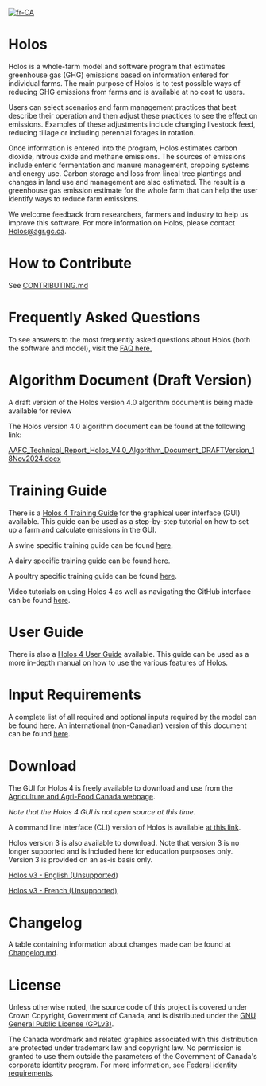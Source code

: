 [![fr-CA](https://img.shields.io/badge/lang-fr--CA-green.svg)](https://github.com/holos-aafc/Holos/blob/main/README.fr-CA.md)

# Holos
 
Holos is a whole-farm model and software program that estimates greenhouse gas (GHG) emissions based on information entered for individual farms. The main purpose of Holos is to test possible ways of reducing GHG emissions from farms and is available at no cost to users.

Users can select scenarios and farm management practices that best describe their operation and then adjust these practices to see the effect on emissions. Examples of these adjustments include changing livestock feed, reducing tillage or including perennial forages in rotation.

Once information is entered into the program, Holos estimates carbon dioxide, nitrous oxide and methane emissions. The sources of emissions include enteric fermentation and manure management, cropping systems and energy use. Carbon storage and loss from lineal tree plantings and changes in land use and management are also estimated. The result is a greenhouse gas emission estimate for the whole farm that can help the user identify ways to reduce farm emissions.

We welcome feedback from researchers, farmers and industry to help us improve this software. For more information on Holos, please contact Holos@agr.gc.ca.

# How to Contribute

See <a href="https://github.com/holos-aafc/Holos/blob/main/CONTRIBUTING.md" target="_blank">CONTRIBUTING.md</a>

# Frequently Asked Questions

To see answers to the most frequently asked questions about Holos (both the software and model), visit the <a href="https://github.com/holos-aafc/Holos/blob/main/H.Content/Documentation/FAQ/FAQ.md" target="_blank">FAQ here.</a>

# Algorithm Document (Draft Version)

A draft version of the Holos version 4.0 algorithm document is being made available for review

The Holos version 4.0 algorithm document can be found at the following link:

<a href="https://github.com/holos-aafc/Holos/blob/7593281b3a9bb6108debae61354d440fd73535ed/AAFC_Technical_Report_Holos_V4.0_Algorithm_Document_DRAFTVersion_18Nov2024.docx" target="_blank">AAFC_Technical_Report_Holos_V4.0_Algorithm_Document_DRAFTVersion_18Nov2024.docx</a>

# Training Guide

There is a <a href="https://github.com/holos-aafc/Holos/blob/main/H.Content/Documentation/Training/Holos_4_Training_Guide.md" target="_blank">Holos 4 Training Guide</a> for the graphical user interface (GUI) available. This guide can be used as a step-by-step tutorial on how to set up a farm and calculate emissions in the GUI. 

A swine specific training guide can be found <a href="https://github.com/holos-aafc/Holos/blob/main/H.Content/Documentation/Swine%20Training%20Guide/Holos_4_Swine_Training_Guide.md" target="_blank">here</a>.

A dairy specific training guide can be found <a href="https://github.com/holos-aafc/Holos/blob/main/H.Content/Documentation/Dairy%20Training%20Guide/Holos_4_Dairy_Training_Guide.md" target="_blank">here</a>.

A poultry specific training guide can be found <a href="https://github.com/holos-aafc/Holos/blob/main/H.Content/Documentation/Poultry%20Training%20Guide/Holos_4_Training_Guide_Poultry.md" target="_blank">here</a>.

Video tutorials on using Holos 4 as well as navigating the GitHub interface can be found [here](https://www.youtube.com/@holosaafc9123).

# User Guide

There is also a <a href="https://github.com/holos-aafc/Holos/blob/main/H.Content/Documentation/User%20Guide/User%20Guide.md" target="_blank">Holos 4 User Guide</a> available. This guide can be used as a more in-depth manual on how to use the various features of Holos.

# Input Requirements

A complete list of all required and optional inputs required by the model can be found <a href="https://github.com/holos-aafc/Holos/blob/main/H.Content/Documentation/Input%20Requirements/Input_Requirements_v4.md" target="_blank">here</a>. An international (non-Canadian) version of this document can be found <a href="https://github.com/holos-aafc/Holos/blob/main/H.Content/Documentation/Input%20Requirements/Input_Requirements_v4_International.md" target="_blank">here</a>.

# Download

The GUI for Holos 4 is freely available to download and use from the <a href="https://agriculture.canada.ca/en/agricultural-science-and-innovation/agricultural-research-results/holos-software-program"> Agriculture and Agri-Food Canada webpage</a>.

*Note that the Holos 4 GUI is not open source at this time.*

A command line interface (CLI) version of Holos is available <a href="https://agriculture.canada.ca/holos/cli/setup.exe">at this link</a>.

Holos version 3 is also available to download. Note that version 3 is no longer supported and is included here for education purpsoses only. Version 3 is provided on an as-is basis only.

<a href="https://github.com/holos-aafc/Holos/raw/d3a4f26d61f98520caa9e966507087a62e43db35/Holos%203.0.6%20Installer%20-%20English.zip" target="_blank">Holos v3 - English (Unsupported)</a>

<a href="https://github.com/holos-aafc/Holos/raw/main/Holos%203.0.6%20Installer%20-%20French.zip" target="_blank">Holos v3 - French (Unsupported)</a>

# Changelog

A table containing information about changes made can be found at <a href="https://github.com/holos-aafc/Holos/blob/main/Changelog.md" target="_blank">Changelog.md</a>.

# License

Unless otherwise noted, the source code of this project is covered under Crown Copyright, Government of Canada, and is distributed under the <a href="https://github.com/holos-aafc/Holos/blob/main/LICENSE" target="_blank">GNU General Public License (GPLv3)</a>.

The Canada wordmark and related graphics associated with this distribution are protected under trademark law and copyright law. No permission is granted to use them outside the parameters of the Government of Canada's corporate identity program. For more information, see <a href="https://www.canada.ca/en/treasury-board-secretariat/topics/government-communications/federal-identity-requirements.html" target="_blank">Federal identity requirements</a>.
